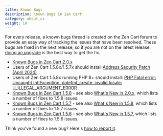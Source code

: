 ```yaml
---
title: Known Bugs 
description: Known Bugs in Zen Cart 
category: about_us
weight: 10
---
```

<!-- RELEASETIME - update -->

For every release, a known bugs thread is created on the Zen Cart forum
to provide an easy way of tracking the issues that have been resolved.
These bugs are fixed in the next release, so if you are not on the latest
release, [doing an upgrade](/user/upgrading/) is the best way to get the fix. 


*   [Known Bugs in Zen Cart 2.0.x](https://www.zen-cart.com/showthread.php?230039-Known-Bugs-in-2-0-0)
*   Users of Zen Cart 1.5.8x/1.5.7x should install [Address Security Patch (April 2024)](https://www.zen-cart.com/showthread.php?230032-Security-patch-for-Zen-Cart-v1-5-7-series-and-v1-5-8-series) 
*   Users of Zen Cart 1.5.8x running PHP 8+ should install: [PHP Fatal error:  Uncaught IntlException: datefmt_create: invalid locale: U_ILLEGAL_ARGUMENT_ERROR](https://www.zen-cart.com/showthread.php?229771-IntlDateFormatter-php-issue)
*   [Known Bugs in Zen Cart 1.5.8](https://www.zen-cart.com/showthread.php?229042-Known-bugs-(and-fixes)-for-v1-5-8-series&p=1390680) - see also [What's New in 2.0.x](https://docs.zen-cart.com/release/whatsnew_2.0.0), which lists a number of fixes to 1.5.8 issues.
*   [Known Bugs in Zen Cart 1.5.7](https://www.zen-cart.com/showthread.php?226872-Known-bugs-(and-fixes)-for-v1-5-7-series) - see also [What's New in 1.5.8](/release/whatsnew_1.5.8.html#whatsNew), which lists a number of fixes to 1.5.7 issues.
*   [Known Bugs in Zen Cart 1.5.6](https://www.zen-cart.com/showthread.php?224706-Known-bugs-and-fixes-for-v1-5-6) - see also [What's New in 1.5.7](/release/whatsnew_1.5.7.html#whatsNew), which lists a number of fixes to 1.5.6 issues.  

Think you've found a new bug?  Here's [how to report it](/user/about_us/bug_reporting/).
